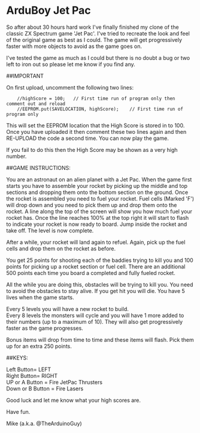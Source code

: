 # ArduBoy Jet Pac 

So after about 30 hours hard work I've finally finished my clone of the classic ZX Spectrum game 'Jet Pac'. I've tried to recreate the look and feel of the original game as best as I could. The game will get progressively faster with more objects to avoid as the game goes on.

I've tested the game as much as I could but there is no doubt a bug or two left to iron out so please let me know if you find any.

##IMPORTANT

On first upload, uncomment the following two lines:

        //highScore = 100;   // First time run of program only then comment out and reload
        //EEPROM.put(SAVELOCATION, highScore);    // First time run of program only
        
This will set the EEPROM location that the High Score is stored in to 100.
Once you have uploaded it then comment these two lines again and then RE-UPLOAD the code a second time. You can now play the game.

If you fail to do this then the High Score may be shown as a very high number.

##GAME INSTRUCTIONS:

You are an astronaut on an alien planet with a Jet Pac. When the game first starts you have to assemble your rocket by picking up the middle and top sections and dropping them onto the bottom section on the ground. Once the rocket is assembled you need to fuel your rocket. Fuel cells (Marked 'F') will drop down and you need to pick them up and drop them onto the rocket. A line along the top of the screen will show you how much fuel your rocket has. Once the line reaches 100% at the top right it will start to flash to indicate your rocket is now ready to board. Jump inside the rocket and take off. The level is now complete.

After a while, your rocket will land again to refuel. Again, pick up the fuel cells and drop them on the rocket as before.

You get 25 points for shooting each of the baddies trying to kill you and 100 points for picking up a rocket section or fuel cell. There are an additional 500 points each time you board a completed and fully fueled rocket.

All the while you are doing this, obstacles will be trying to kill you. You need to avoid the obstacles to stay alive. If you get hit you will die. You have 5 lives when the game starts.

Every 5 levels you will have a new rocket to build.  
Every 8 levels the monsters will cycle and you will have 1 more added to their numbers (up to a maximum of 10). They will also get progressively faster as the game progresses.

Bonus items will drop from time to time and these items will flash. Pick them up for an extra 250 points.

##KEYS:

Left Button= LEFT  
Right Button= RIGHT  
UP or A Button = Fire JetPac Thrusters  
Down or B Button = Fire Lasers  

Good luck and let me know what your high scores are.

Have fun.

Mike (a.k.a. @TheArduinoGuy)
